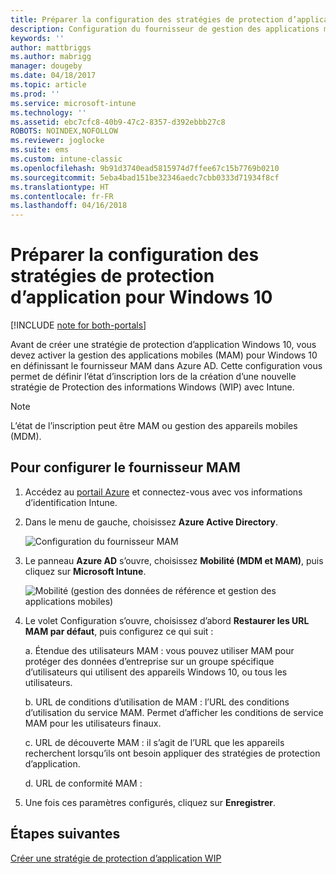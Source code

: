 ```yaml
---
title: Préparer la configuration des stratégies de protection d’application pour Windows 10
description: Configuration du fournisseur de gestion des applications mobiles dans Azure AD
keywords: ''
author: mattbriggs
ms.author: mabrigg
manager: dougeby
ms.date: 04/18/2017
ms.topic: article
ms.prod: ''
ms.service: microsoft-intune
ms.technology: ''
ms.assetid: ebc7cfc8-40b9-47c2-8357-d392ebbb27c8
ROBOTS: NOINDEX,NOFOLLOW
ms.reviewer: joglocke
ms.suite: ems
ms.custom: intune-classic
ms.openlocfilehash: 9b91d3740ead5815974d7ffee67c15b7769b0210
ms.sourcegitcommit: 5eba4bad151be32346aedc7cbb0333d71934f8cf
ms.translationtype: HT
ms.contentlocale: fr-FR
ms.lasthandoff: 04/16/2018
---
```

# <a name="get-ready-to-configure-app-protection-policies-for-windows-10"></a>Préparer la configuration des stratégies de protection d’application pour Windows 10

[!INCLUDE [note for both-portals](../includes/note-for-both-portals.md)]

Avant de créer une stratégie de protection d’application Windows 10, vous devez activer la gestion des applications mobiles (MAM) pour Windows 10 en définissant le fournisseur MAM dans Azure AD. Cette configuration vous permet de définir l’état d’inscription lors de la création d’une nouvelle stratégie de Protection des informations Windows (WIP) avec Intune.

> [!NOTE]
> L’état de l’inscription peut être MAM ou gestion des appareils mobiles (MDM).

## <a name="to-configure-the-mam-provider"></a>Pour configurer le fournisseur MAM

1.  Accédez au [portail Azure](https://portal.azure.com/) et connectez-vous avec vos informations d’identification Intune.

2.  Dans le menu de gauche, choisissez **Azure Active Directory**.

    ![Configuration du fournisseur MAM](../media/AppManagement/mam-provider-sc-1.png)

3.  Le panneau **Azure AD** s’ouvre, choisissez **Mobilité (MDM et MAM)**, puis cliquez sur **Microsoft Intune**.

    ![Mobilité (gestion des données de référence et gestion des applications mobiles)](../media/AppManagement/mam-provider-sc-2.png)

4.  Le volet Configuration s’ouvre, choisissez d’abord **Restaurer les URL MAM par défaut**, puis configurez ce qui suit :

    a.  Étendue des utilisateurs MAM : vous pouvez utiliser MAM pour protéger des données d’entreprise sur un groupe spécifique d’utilisateurs qui utilisent des appareils Windows 10, ou tous les utilisateurs.

    b.  URL de conditions d’utilisation de MAM : l’URL des conditions d’utilisation du service MAM. Permet d’afficher les conditions de service MAM pour les utilisateurs finaux.

    c.  URL de découverte MAM : il s’agit de l’URL que les appareils recherchent lorsqu’ils ont besoin appliquer des stratégies de protection d’application.

    d.  URL de conformité MAM :

5.  Une fois ces paramètres configurés, cliquez sur **Enregistrer**.

## <a name="next-steps"></a>Étapes suivantes

[Créer une stratégie de protection d’application WIP](/intune-classic/deploy-use/create-windows-information-protection-policy-with-intune)
